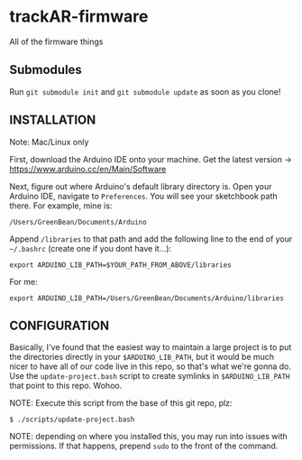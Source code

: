 # trackAR-firmware #

All of the firmware things


## Submodules ##

Run `git submodule init` and `git submodule update` as soon as you clone!

## INSTALLATION ##

Note: Mac/Linux only

First, download the Arduino IDE onto your machine. Get the latest version -> https://www.arduino.cc/en/Main/Software

Next, figure out where Arduino's default library directory is. Open your Arduino IDE, navigate to `Preferences`. You will see your sketchbook path there. For example, mine is:

~~~
/Users/GreenBean/Documents/Arduino
~~~

Append `/libraries` to that path and add the following line to the end of your `~/.bashrc` (create one if you dont have it...):

~~~
export ARDUINO_LIB_PATH=$YOUR_PATH_FROM_ABOVE/libraries
~~~

For me:
~~~
export ARDUINO_LIB_PATH=/Users/GreenBean/Documents/Arduino/libraries
~~~

## CONFIGURATION ##

Basically, I've found that the easiest way to maintain a large project is to put the directories directly in your `$ARDUINO_LIB_PATH`, but it would be much nicer to have all of our code live in this repo, so that's what we're gonna do. Use the `update-project.bash` script to create symlinks in `$ARDUINO_LIB_PATH` that point to this repo. Wohoo.

NOTE: Execute this script from the base of this git repo, plz:

~~~
$ ./scripts/update-project.bash
~~~

NOTE: depending on where you installed this, you may run into issues with permissions. If that happens, prepend
`sudo` to the front of the command.



